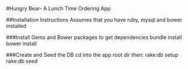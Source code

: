 #Hungry Bear- A Lunch Time Ordering App

##Installation Instructions
Assumes that you have ruby, mysql and bower installed

###Install Gems and Bower packages to get dependencies
bundle install
bower install

###Create and Seed the DB
cd into the app root dir
then:
  rake:db setup
  rake:db seed
